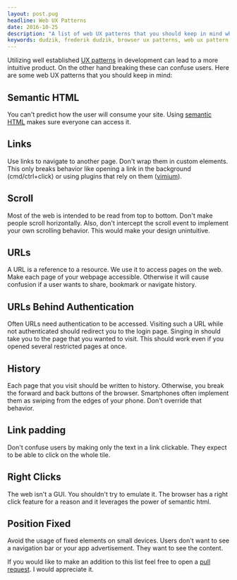 ```yaml
---
layout: post.pug
headline: Web UX Patterns
date: 2016-10-25
description: "A list of web UX patterns that you should keep in mind when building a website"
keywords: dudzik, frederik dudzik, browser ux patterns, web ux pattern, what are web ux patternss
---
```


Utilizing well established [UX patterns](https://www.smashingmagazine.com/2012/06/design-patterns-when-breaking-rules-ok/) in development can lead to a more intuitive product. On the other hand breaking these can confuse users. Here are some web UX patterns that you should keep in mind:

## Semantic HTML

You can't predict how the user will consume your site. Using [semantic HTML](https://en.wikipedia.org/wiki/Semantic_HTML) makes sure everyone can access it.

## Links

Use links to navigate to another page. Don't wrap them in custom elements. This only breaks behavior like opening a link in the background (cmd/ctrl+click) or using plugins that rely on them ([vimium](https://vimium.github.io)).

## Scroll 

Most of the web is intended to be read from top to bottom. Don't make people scroll horizontally. Also, don't intercept the scroll event to implement your own scrolling behavior. This would make your design unintuitive.

## URLs

A URL is a reference to a resource. We use it to access pages on the web. Make each page of your webpage accessible. Otherwise it will cause confusion if a user wants to share, bookmark or navigate history.

## URLs Behind Authentication

Often URLs need authentication to be accessed. Visiting such a URL while not authenticated should redirect you to the login page. Singing in should take you to the page that you wanted to visit. This should work even if you opened several restricted pages at once. 

## History

Each page that you visit should be written to history. Otherwise, you break the forward and back buttons of the browser. Smartphones often implement them as swiping from the edges of your phone. Don't override that behavior.

## Link padding

Don't confuse users by making only the text in a link clickable. They expect to be able to click on the whole tile.

## Right Clicks

The web isn't a GUI. You shouldn't try to emulate it. The browser has a right click feature for a reason and it leverages the power of semantic html.

## Position Fixed

Avoid the usage of fixed elements on small devices. Users don't want to see a navigation bar or your app advertisement. They want to see the content.

If you would like to make an addition to this list feel free to open a [pull request](https://github.com/doodzik/dudzik.co/blob/master/src/digress-into-development/2016-10-25-web-ux-patterns.md). I would appreciate it.
